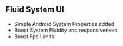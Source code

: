 ## Fluid System UI 

- Simple Android System Properties added 
- Boost System Fluidity and responsiveness
- Boost Fps Limits

